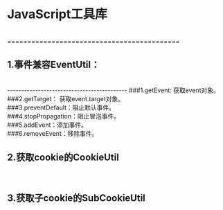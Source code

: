 <h1>JavaScript工具库</h1></br>
===========================================


<h2>1.事件兼容EventUtil：</h2></br>
-------------------------------------------
###1.getEvent: 获取event对象。</br>
###2.getTarget： 获取event.target对象。</br>
###3.preventDefault：阻止默认事件。</br>
###4.stopPropagation：阻止冒泡事件。</br>
###5.addEvent：添加事件。</br>
###6.removeEvent：移除事件。</br>
	
<h2>2.获取cookie的CookieUtil</h2></br>
<h2>3.获取子cookie的SubCookieUtil<h2></br>
